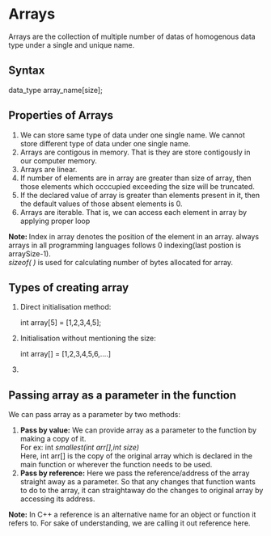 <h1>Arrays</h1>
<p>Arrays are the collection of multiple number of datas of homogenous data type under a single and unique name.</p>

<h2>Syntax</h2>
data_type array_name[size];

<h2>Properties of Arrays</h2>
<ol>
<li>We can store same type of data under one single name. We cannot store different type of data under one single name.</li>
<li>Arrays are contigous in memory. That is they are store contigously in our computer memory.</li>
<li>Arrays are linear.</li>
<li>If number of elements are in array are greater than size of array, then those elements which occcupied exceeding the size will be truncated.</li>
<li>If the declared value of array is greater than elements present in it, then the default values of those absent elements is 0.</li>
<li>Arrays are iterable. That is, we can access each element in array by applying proper loop</li>
</ol>

<strong>Note: </strong>Index in array denotes the position of the element in an array. always arrays in all programming languages follows 0 indexing(last postion is arraySize-1).<br>
<i>sizeof( )</i> is used for calculating number of bytes allocated for array.

<h2>Types of creating array</h2>
<ol>
<li> Direct initialisation method:<p>int array[5] = [1,2,3,4,5];</p></li>
<li>Initialisation without mentioning the size:
<p>int array[] = [1,2,3,4,5,6,....]</p></li>
<li>
</ol>

<h2>Passing array as a parameter in the function</h2>
<p>We can pass array as a parameter by two methods:</p>
<ol>
<li><b>Pass by value:</b> We can provide array as a parameter to the function by making a copy of it.<br>For ex: int <i>smallest(int arr[],int size)</i><br>Here, int arr[] is the copy of the original array which is declared in the main function or wherever the function needs to be used.</li>
<li><b>Pass by reference:</b> Here we pass the reference/address of the array straight away as a parameter. So that any changes that function wants to do to the array, it can straightaway do the changes to original array by accessing its address.</li>
</ol>
<p><b>Note:</b> In C++ a reference is an alternative name for an object or function it refers to. For sake of understanding, we are calling it out reference here.